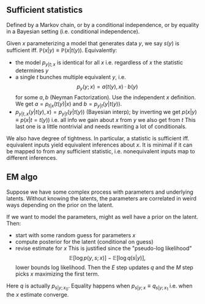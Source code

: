 ## Sufficient statistics
Defined by a Markov chain, or by a conditional independence, or by equality in a Bayesian setting (i.e. conditional independence).

Given $x$ parameterizing a model that generates data $y,$ we say $s(y)$ is sufficient iff. $\mathbb{P}(x|y)\equiv \mathbb{P}(x|t(y)).$ Equivalently:
- the model $p_{y|t;x}$ is identical for all $x$ i.e. regardless of $x$ the statistic determines $y$
- a single $t$ bunches multiple equivalent $y,$ i.e. $$ p_{y}(y;x)=a(t(y),x) \cdot b(y) $$ for some $a,b$ (Neyman Factorization). Use the independent $x$ definition. We get $a=p_{t|x}(t(y)|x)$ and $b=p_{y|t}(y|t(y)).$
- $p_{y|t,x}(y|t(y),x)=p_{y|t}(y|t(y))$ (Bayesian interp); by inverting we get $p(x|y)\equiv p(x|t=t(y))$ i.e. all info we gain about $x$ from $y$ we also get from $t$
This last one is a little nontrivial and needs rewriting a lot of conditionals.

We also have degree of tightness. In particular, a statistic is sufficient iff. equivalent inputs yield equivalent inferences about $x.$ It is minimal if it can be mapped to from any sufficient statistic, i.e. nonequivalent inputs map to different inferences.
## EM algo
Suppose we have some complex process with parameters and underlying latents. Without knowing the latents, the parameters are correlated in weird ways depending on the prior on the latent.

If we want to model the parameters, might as well have a prior on the latent. Then:
- start with some random guess for parameters $x$
- compute posterior for the latent (conditional on guess)
- revise estimate for $x$
This is justified since the "pseudo-log likelihood"
$$ \mathbb{E} \left[ \log p(y,s;x) \right] - \mathbb{E}\left[ \log q(s|y) \right] , $$
lower bounds log likelihood. Then the $E$ step updates $q$ and the $M$ step picks $x$ maximizing the first term.

Here $q$ is actually $p_{s|y;x_{0}}.$ Equality happens when $p_{s|y;x}\equiv q_{s|y;x_{1}}$ i.e. when the $x$ estimate converge.